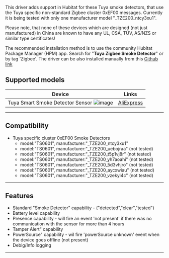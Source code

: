 This driver adds support in Hubitat for these Tuya smoke detectors, that use the Tuya specific non-standard Zigbee cluster 0xEF00 messages.
Currently it is being tested with only one manufacturer model "_TZE200_ntcy3xu1".

Please note, that none of these devices which are designed (not just manufactured) in China are known to have any UL, CSA, TÜV, AS/NZS or similar type certificates!

The recommended installation method is to use the community Hubitat Package Manager (HPM) app. Search for "**Tuya Zigbee Smoke Detector**" or by tag 'Zigbee'.
The driver can be also installed manually from this [Github link](https://raw.githubusercontent.com/kkossev/Hubitat/main/Drivers/Tuya_Zigbee_Smoke_Detector/Tuya_Zigbee_Smoke_Detector.groovy)

## Supported models

|  Device |  Links |
|---|---|
|  Tuya Smart Smoke Detector Sensor ![image](https://user-images.githubusercontent.com/6189950/198937966-8e05ec7c-f1ad-49bb-8578-e5cc1acadc00.png) |  [AliExpress](https://www.aliexpress.com/item/1005003951429372.html) | 


----------------------------
## Compatibility

* Tuya specific cluster 0xEF00 Smoke Detectors
  * model:"TS0601", manufacturer:"_TZE200_ntcy3xu1"
  * model:"TS0601", manufacturer:"_TZE200_uebojraa" (not tested)
  * model:"TS0601", manufacturer:"_TZE200_t5p1vj8r" (not tested)
  * model:"TS0601", manufacturer:"_TZE200_yh7aoahi" (not tested)
  * model:"TS0601", manufacturer:"_TZE200_5d3vhjro" (not tested)
  * model:"TS0601", manufacturer:"_TZE200_aycxwiau" (not tested)
  * model:"TS0601", manufacturer:"_TZE200_vzekyi4c" (not tested)


-----------------------------------
## Features

* Standard "Smoke Detector" capability - ("detected","clear","tested") 
* Battery level capability
* Presence capability - will fire an event 'not present' if there was no communication with the sensor for more than 4 hours
* Tamper Alert" capability
* PowerSource" capability - wil fire 'powerSource unknown' event when the device goes offline (not present)
* Debig/Info logging
------------------
